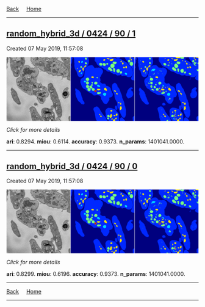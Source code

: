 
[Back](..)&nbsp;&nbsp;&nbsp;&nbsp;&nbsp;[Home](https://leapmanlab.github.io/snapshots)

---

<div class="summary"><a href="1"><h2>random_hybrid_3d / 0424 / 90 / 1</h2></a><p>Created 07 May 2019, 11:57:08
</p><a href="1"><img src="1/media/summary.png" align="center"></a><p>
<i>Click for more details</i>
</p></div>

**ari**: 0.8294. **miou**: 0.6114. **accuracy**: 0.9373. **n_params**: 1401041.0000. 

---

<div class="summary"><a href="0"><h2>random_hybrid_3d / 0424 / 90 / 0</h2></a><p>Created 07 May 2019, 11:57:08
</p><a href="0"><img src="0/media/summary.png" align="center"></a><p>
<i>Click for more details</i>
</p></div>

**ari**: 0.8299. **miou**: 0.6196. **accuracy**: 0.9373. **n_params**: 1401041.0000. 

---

[Back](..)&nbsp;&nbsp;&nbsp;&nbsp;&nbsp;[Home](https://leapmanlab.github.io/snapshots)

---